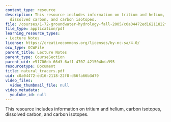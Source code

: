 ```yaml
---
content_type: resource
description: This resource includes information on tritium and helium, carbon isotopes,
  dissolved carbon, and carbon isotopes.
file: /courses/1-72-groundwater-hydrology-fall-2005/c0a04472ed16211822f8d66fa66b3d79_natural_tracers.pdf
file_type: application/pdf
learning_resource_types:
- Lecture Notes
license: https://creativecommons.org/licenses/by-nc-sa/4.0/
ocw_type: OCWFile
parent_title: Lecture Notes
parent_type: CourseSection
parent_uid: e51706db-66d3-6af1-4707-421504bda995
resourcetype: Document
title: natural_tracers.pdf
uid: c0a04472-ed16-2118-22f8-d66fa66b3d79
video_files:
  video_thumbnail_file: null
video_metadata:
  youtube_id: null
---
```

This resource includes information on tritium and helium, carbon isotopes, dissolved carbon, and carbon isotopes.